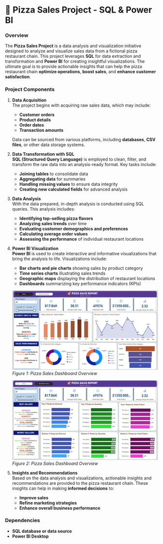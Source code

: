 # 🍕 Pizza Sales Project - SQL & Power BI

### **Overview**
The **Pizza Sales Project** is a data analysis and visualization initiative designed to analyze and visualize sales data from a fictional pizza restaurant chain. This project leverages **SQL** for data extraction and transformation and **Power BI** for creating insightful visualizations. The ultimate goal is to provide actionable insights that can help the pizza restaurant chain **optimize operations**, **boost sales**, and **enhance customer satisfaction**.

### **Project Components**

1. **Data Acquisition**  
   The project begins with acquiring raw sales data, which may include:
   - **Customer orders**
   - **Product details**
   - **Order dates**
   - **Transaction amounts**

   Data can be sourced from various platforms, including **databases**, **CSV files**, or other data storage systems.

2. **Data Transformation with SQL**  
   **SQL (Structured Query Language)** is employed to clean, filter, and transform the raw data into an analysis-ready format. Key tasks include:
   - **Joining tables** to consolidate data
   - **Aggregating data** for summaries
   - **Handling missing values** to ensure data integrity
   - **Creating new calculated fields** for advanced analysis

3. **Data Analysis**  
   With the data prepared, in-depth analysis is conducted using SQL queries. This analysis includes:
   - **Identifying top-selling pizza flavors**
   - **Analyzing sales trends** over time
   - **Evaluating customer demographics and preferences**
   - **Calculating average order values**
   - **Assessing the performance** of individual restaurant locations

4. **Power BI Visualization**  
   **Power BI** is used to create interactive and informative visualizations that bring the analysis to life. Visualizations include:
   - **Bar charts and pie charts** showing sales by product category
   - **Time series charts** illustrating sales trends
   - **Geographic maps** displaying the distribution of restaurant locations
   - **Dashboards** summarizing key performance indicators (KPIs)

   ![Pizza Sales Dashboard](PizzaSalesDashboard.jpeg)
   *Figure 1: Pizza Sales Dashboard Overview*

   ![Pizza Sales Dashboard 2](PizzaSalesDashboard2.jpeg)
   *Figure 2: Pizza Sales Dashboard Overview*

5. **Insights and Recommendations**  
   Based on the data analysis and visualizations, actionable insights and recommendations are provided to the pizza restaurant chain. These insights can help in making **informed decisions** to:
   - **Improve sales**
   - **Refine marketing strategies**
   - **Enhance overall business performance**

### **Dependencies**
- **SQL database or data source**
- **Power BI Desktop**
